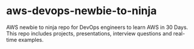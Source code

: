 # aws-devops-newbie-to-ninja
AWS newbie to ninja repo for DevOps engineers to learn AWS in 30 Days. This repo includes projects, presentations, interview questions and real-time examples.
